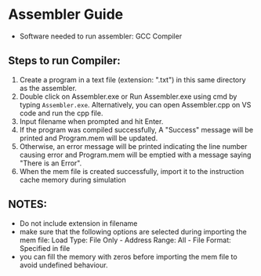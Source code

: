 # Assembler Guide

- Software needed to run assembler: GCC Compiler

## Steps to run Compiler:
1. Create a program in a text file (extension: ".txt") in this same directory as the assembler.
2. Double click on Assembler.exe or Run Assembler.exe using cmd by typing ``Assembler.exe``.
Alternatively, you can open Assembler.cpp on VS code and run the cpp file.
3. Input filename when prompted and hit Enter.
4. If the program was compiled successfully, A "Success" message will be printed and Program.mem will be updated.
5. Otherwise, an error message will be printed indicating the line number causing error and Program.mem will be emptied with a message saying "There is an Error".
6. When the mem file is created successfully, import it to the instruction cache memory during simulation
   
## NOTES: 
- Do not include extension in filename
- make sure that the following options are selected during importing the mem file:
	Load Type: File Only - Address Range: All - File Format: Specified in file
- you can fill the memory with zeros before importing the mem file to avoid undefined behaviour.
	 